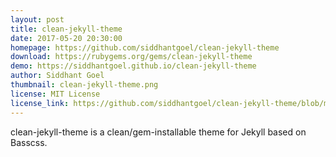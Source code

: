 ```yaml
---
layout: post
title: clean-jekyll-theme
date: 2017-05-20 20:30:00
homepage: https://github.com/siddhantgoel/clean-jekyll-theme
download: https://rubygems.org/gems/clean-jekyll-theme
demo: https://siddhantgoel.github.io/clean-jekyll-theme
author: Siddhant Goel
thumbnail: clean-jekyll-theme.png
license: MIT License
license_link: https://github.com/siddhantgoel/clean-jekyll-theme/blob/master/LICENSE.txt
---
```


clean-jekyll-theme is a clean/gem-installable theme for Jekyll based on Basscss.
